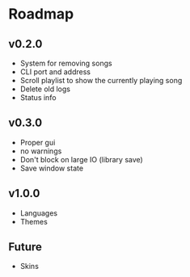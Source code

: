 # Roadmap

## v0.2.0
- System for removing songs
- CLI port and address
- Scroll playlist to show the currently playing song
- Delete old logs
- Status info

## v0.3.0
- Proper gui
- no warnings
- Don't block on large IO (library save)
- Save window state

## v1.0.0
- Languages
- Themes

## Future
- Skins
